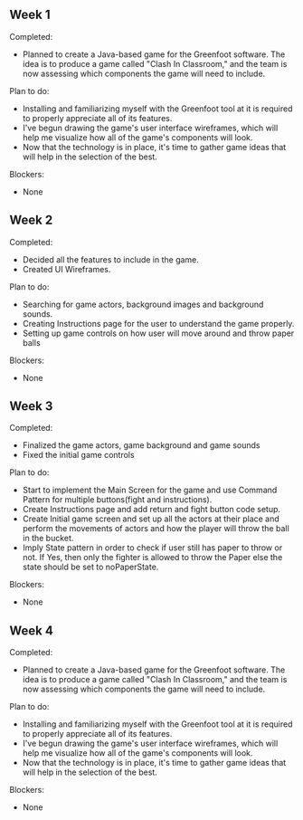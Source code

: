 ## Week 1

Completed:

- Planned to create a Java-based game for the Greenfoot software. The idea is to produce a game called "Clash In Classroom," and the team is now assessing which components the game will need to include.

Plan to do:

- Installing and familiarizing myself with the Greenfoot tool at it is required to properly appreciate all of its features.
- I've begun drawing the game's user interface wireframes, which will help me visualize how all of the game's components will look.
- Now that the technology is in place, it's time to gather game ideas that will help in the selection of the best.

Blockers:

- None

## Week 2

Completed:

- Decided all the features to include in the game.
- Created UI Wireframes.

Plan to do:

- Searching for game actors, background images and background sounds.
- Creating Instructions page for the user to understand the game properly.
- Setting up game controls on how user will move around and throw paper balls

Blockers:

- None

## Week 3

Completed:

- Finalized the game actors, game background and game sounds
- Fixed the initial game controls

Plan to do:

- Start to implement the Main Screen for the game and use Command Pattern for multiple buttons(fight and instructions).
- Create Instructions page and add return and fight button code setup.
- Create Initial game screen and set up all the actors at their place and perform the movements of actors and how the player will throw the ball in the bucket.
- Imply State pattern in order to check if user still has paper to throw or not. If Yes, then only the fighter is allowed to throw the Paper else the state should be set to noPaperState.

Blockers:

- None

## Week 4

Completed:

- Planned to create a Java-based game for the Greenfoot software. The idea is to produce a game called "Clash In Classroom," and the team is now assessing which components the game will need to include.

Plan to do:

- Installing and familiarizing myself with the Greenfoot tool at it is required to properly appreciate all of its features.
- I've begun drawing the game's user interface wireframes, which will help me visualize how all of the game's components will look.
- Now that the technology is in place, it's time to gather game ideas that will help in the selection of the best.

Blockers:

- None
